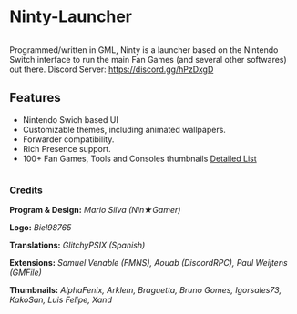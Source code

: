 # Ninty-Launcher
<div align="center">
    <p><img src="https://i.imgur.com/io4WSgH.png" alt="" /></p>
</div>

Programmed/written in GML, Ninty is a launcher based on the Nintendo Switch interface to run the main Fan Games (and several other softwares) out there.
Discord Server: https://discord.gg/hPzDxgD
## Features
- Nintendo Swich based UI
- Customizable themes, including animated wallpapers.
- Forwarder compatibility.
- Rich Presence support.
- 100+ Fan Games, Tools and Consoles thumbnails [Detailed List](https://docs.google.com/spreadsheets/d/1WLxK1jtb8gW2laHxXiDjbLhLpJHaiawH1gl82zr5_2w/)

<div align="center">
    <p><img src="https://i.imgur.com/ZusHyMG.gif" alt="" /></p>
</div>

### Credits

**Program & Design:**
*Mario Silva (Nin★Gamer)*

**Logo:**
*Biel98765*

**Translations:**
*GlitchyPSIX (Spanish)*

**Extensions:**
*Samuel Venable (FMNS), Aouab (DiscordRPC), Paul Weijtens (GMFile)*

**Thumbnails:**
*AlphaFenix, Arklem, Braguetta, Bruno Gomes, Igorsales73, KakoSan, Luis Felipe, Xand*
